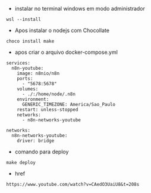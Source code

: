 
* instalar no terminal windows em modo administrador
```
wsl --install
```

* Apos instalar o nodejs com Chocollate
```
choco install make
```

* apos criar o arquivo docker-compose.yml
```
services:
  n8n-youtube:
    image: n8nio/n8n
    ports:
      - "5678:5678"
    volumes:
      - ./:/home/node/.n8n
    environment:
      GENERIC_TIMEZONE: America/Sao_Paulo
    restart: unless-stopped
    networks:
      - n8n-networks-youtube

networks:
  n8n-networks-youtube:  
    driver: bridge
```

* comando para deploy
```
make deploy
```

* href
```
https://www.youtube.com/watch?v=CAedO3UaiU8&t=208s
```